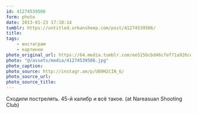 ```yaml
---
id: 41274539506
form: photo
date: 2013-01-23 17:10:14
tumblr: https://untitled.urbansheep.com/post/41274539506/
title:
tags:
    - инстаграм
    - картинки
photo_original_url: https://64.media.tumblr.com/ee515bcbd46cfef71a926ceedfc01952/tumblr_mh2xx2JYJl1qz4wzio1_640.jpg
photo: "@/assets/media/41274539506.jpg"
photo_caption:
photo_source: http://instagr.am/p/U09H2CIN_6/
photo_source_url:
photo_source_title:
---
```


<p>Сходили пострелять. 45-й калибр и всё такое. (at Nareasuan Shooting Club)</p>
